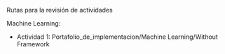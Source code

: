 Rutas para la revisión de actividades

Machine Learning:
- Actividad 1: Portafolio_de_implementacion/Machine Learning/Without Framework